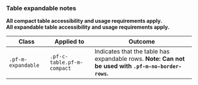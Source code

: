 ### Table expandable notes

**All compact table accessibility and usage requirements apply.**
<br>
**All expandable table accessibility and usage requirements apply.**


| Class | Applied to | Outcome |
| -- | -- | -- |
| `.pf-m-expandable` | `.pf-c-table.pf-m-compact` | Indicates that the table has expandable rows. **Note: Can not be used with `.pf-m-no-border-rows`.** |

